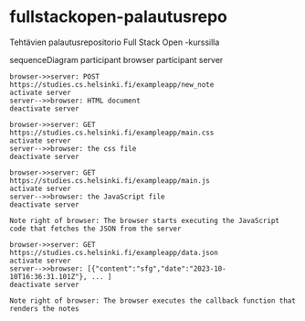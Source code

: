 # fullstackopen-palautusrepo
Tehtävien palautusrepositorio Full Stack Open -kurssilla

sequenceDiagram
    participant browser
    participant server
    
    browser->>server: POST https://studies.cs.helsinki.fi/exampleapp/new_note
    activate server
    server-->>browser: HTML document
    deactivate server
    
    browser->>server: GET https://studies.cs.helsinki.fi/exampleapp/main.css
    activate server
    server-->>browser: the css file
    deactivate server
    
    browser->>server: GET https://studies.cs.helsinki.fi/exampleapp/main.js
    activate server
    server-->>browser: the JavaScript file
    deactivate server
    
    Note right of browser: The browser starts executing the JavaScript code that fetches the JSON from the server
    
    browser->>server: GET https://studies.cs.helsinki.fi/exampleapp/data.json
    activate server
    server-->>browser: [{"content":"sfg","date":"2023-10-10T16:36:31.101Z"}, ... ]
    deactivate server    

    Note right of browser: The browser executes the callback function that renders the notes

